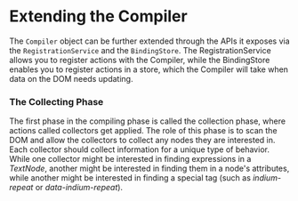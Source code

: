 # Extending the Compiler

The `Compiler` object can be further extended through the APIs it exposes via the `RegistrationService` and the `BindingStore`. The RegistrationService allows you to register actions with the Compiler, while the BindingStore enables you to register actions in a store, which the Compiler will take when data on the DOM needs updating.

### The Collecting Phase

The first phase in the compiling phase is called the collection phase, where actions called collectors get applied. The role of this phase is to scan the DOM and allow the collectors to collect any nodes they are interested in. Each collector should collect information for a unique type of behavior. While one collector might be interested in finding expressions in a _TextNode_, another might be interested in finding them in a node's attributes, while another might be interested in finding a special tag (such as _indium-repeat_ or _data-indium-repeat_).
